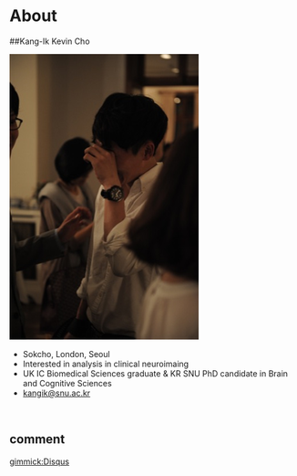 About
=====

##Kang-Ik Kevin Cho

![myPic.jpg](img/myPic.jpg)


- Sokcho, London, Seoul
- Interested in analysis in clinical neuroimaing
- UK IC Biomedical Sciences graduate & KR SNU PhD candidate in Brain and Cognitive Sciences 
- kangik@snu.ac.kr

<br>


comment
--------

[gimmick:Disqus](kcho)
